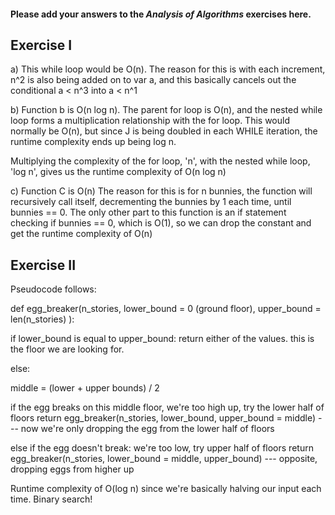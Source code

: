 #### Please add your answers to the ***Analysis of  Algorithms*** exercises here.

## Exercise I

a)
This while loop would be O(n).
The reason for this is with each increment, n^2 is also being added on to var a, and this basically cancels out the conditional a < n^3 into a < n^1

b)
Function b is O(n log n).
The parent for loop is O(n), and the nested while loop forms a multiplication relationship with the for loop. This would normally be O(n), but since J is being doubled in each WHILE iteration, the runtime complexity ends up being log n.

Multiplying the complexity of the for loop, 'n', with the nested while loop, 'log n', gives us the runtime complexity of O(n log n)

c)
Function C is O(n)
The reason for this is for n bunnies, the function will recursively call itself, decrementing the bunnies by 1 each time, until bunnies == 0.
The only other part to this function is an if statement checking if bunnies == 0, which is O(1), so we can drop the constant and get the runtime complexity of O(n)

## Exercise II

Pseudocode follows:

def egg_breaker(n_stories, lower_bound = 0 (ground floor), upper_bound = len(n_stories) ):
   
   if lower_bound is equal to upper_bound:
      return either of the values. this is the floor we are looking for.
   
   else:

   middle = (lower + upper bounds) / 2

   if the egg breaks on this middle floor, 
      we're too high up, try the lower half of floors
      return egg_breaker(n_stories, lower_bound, upper_bound = middle) --- now we're only dropping the egg from the lower half of floors
   
   else if the egg doesn't break:
      we're too low, try upper half of floors
      return egg_breaker(n_stories, lower_bound = middle, upper_bound) --- opposite, dropping eggs from higher up


Runtime complexity of O(log n) since we're basically halving our input each time. Binary search!




